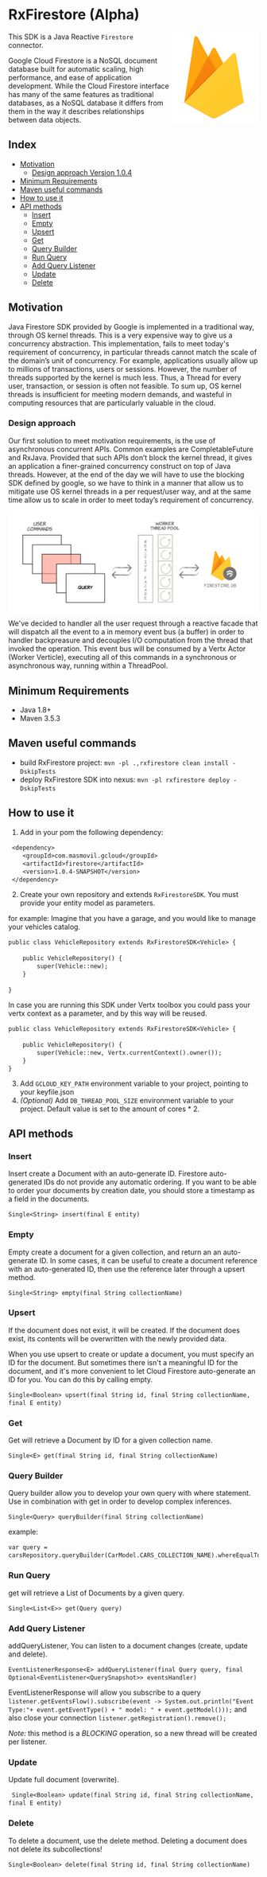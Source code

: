 # RxFirestore (Alpha)
<img align="right" src="https://github.com/masmovil/rx-gcloud-connectors/blob/master/firestore/firestoreLogo.png">

This SDK is a Java Reactive `Firestore` connector.

Google Cloud Firestore is a NoSQL document database built for automatic scaling, high performance, and ease of application development.
While the Cloud Firestore interface has many of the same features as traditional databases, as a NoSQL database it differs from them in the way it describes relationships between data objects.


## Index

- [Motivation](#motivation)
  - [Design approach Version 1.0.4](#design-approach)
- [Minimum Requirements](#minimum-requirements)
- [Maven useful commands](#maven-useful-commands)
- [How to use it](#How-to-use-it)
- [API methods](#API-methods)
  - [Insert](#insert)
  - [Empty](#empty)
  - [Upsert](#upsert)
  - [Get](#get)
  - [Query Builder](#query-builder)
  - [Run Query](#run-query)
  - [Add Query Listener](#add-query-listener)
  - [Update](#update)
  - [Delete](#delete)

## Motivation

Java Firestore SDK provided by Google is implemented in a traditional way, through OS kernel threads. This is a very expensive way to give us a concurrency abstraction.
This implementation, fails to meet today's requirement of concurrency, in particular threads cannot match the scale of the domain’s unit of concurrency. For example,
applications usually allow up to millions of transactions, users or sessions. However, the number of threads supported by the kernel is much less. Thus, a Thread for every user,
transaction, or session is often not feasible. To sum up, OS kernel threads is insufficient for meeting modern demands, and wasteful in computing resources that are particularly valuable in the cloud.

### Design approach

Our first solution to meet motivation requirements, is the use of asynchronous concurrent APIs. Common examples are CompletableFuture and RxJava.
Provided that such APIs don’t block the kernel thread, it gives an application a finer-grained concurrency construct on top of Java threads. However, at the end of the day we will have to use the blocking SDK defined by google,
so we have to think in a manner that allow us to mitigate use OS kernel threads in a per request/user way, and at the same time allow us to scale in order to meet today’s requirement of concurrency.

<img align="center" src="https://github.com/masmovil/rx-gcloud-connectors/blob/master/firestore/RxFirestoreSDK.png">

We've decided to handler all the user request through a reactive facade that will dispatch all the event to a in memory event bus (a buffer) in order to handler backpreasure and decouples I/O computation from the thread that invoked the operation.
This event bus will be consumed by a Vertx Actor (Worker Verticle), executing all of this commands in a synchronous or asynchronous way, running within a ThreadPool.

## Minimum Requirements

-   Java 1.8+
-   Maven 3.5.3

## Maven useful commands

* build RxFirestore project: ```mvn -pl .,rxfirestore clean install -DskipTests```
* deploy RxFirestore SDK into nexus: ```mvn -pl rxfirestore deploy -DskipTests```

## How to use it

1. Add in your pom the following dependency:

```
 <dependency>
    <groupId>com.masmovil.gcloud</groupId>
    <artifactId>firestore</artifactId>
    <version>1.0.4-SNAPSHOT</version>
 </dependency>
```

2. Create your own repository and extends `RxFirestoreSDK`. You must provide your entity model as parameters.

for example:
Imagine that you have a garage, and you would like to manage your vehicles catalog.

```
public class VehicleRepository extends RxFirestoreSDK<Vehicle> {

	public VehicleRepository() {
		super(Vehicle::new);
	}

}
```

In case you are running this SDK under Vertx toolbox you could pass your vertx context as a parameter, and by this way will be reused.
```
public class VehicleRepository extends RxFirestoreSDK<Vehicle> {

	public VehicleRepository() {
		super(Vehicle::new, Vertx.currentContext().owner());
	}
}
```

3. Add `GCLOUD_KEY_PATH` environment variable to your project, pointing to your keyfile.json
4. *(Optional)* Add `DB_THREAD_POOL_SIZE` environment variable to your project. Default value is set to the amount of cores * 2.

## API methods

### Insert

Insert create a Document with an auto-generate ID. Firestore auto-generated IDs do not provide any automatic
ordering. If you want to be able to order your documents by creation date, you should store a timestamp as a
field in the documents.

```
Single<String> insert(final E entity)
```

### Empty

Empty create a document for a given collection, and return an an auto-generate ID.
In some cases, it can be useful to create a document reference with an auto-generated ID,
then use the reference later through a upsert method.

```
Single<String> empty(final String collectionName)
```

### Upsert

If the document does not exist, it will be created. If the document does exist, its contents will be overwritten
with the newly provided data.

When you use upsert to create or update a document, you must specify an ID for the document. But sometimes there
isn't a meaningful ID for the document, and it's more convenient to let Cloud Firestore auto-generate an ID for
you. You can do this by calling empty.

```
Single<Boolean> upsert(final String id, final String collectionName, final E entity)
```

### Get

Get will retrieve a Document by ID for a given collection name.

```
Single<E> get(final String id, final String collectionName)
```

### Query Builder

Query builder allow you to develop your own query with where statement. Use in combination with get in order to
develop complex inferences.

```
Single<Query> queryBuilder(final String collectionName)
```

example:
```
var query = carsRepository.queryBuilder(CarModel.CARS_COLLECTION_NAME).whereEqualTo("brand","Toyota");
```


### Run Query

get will retrieve a List of Documents by a given query.

```
Single<List<E>> get(Query query)
```

### Add Query Listener

addQueryListener, You can listen to a document changes (create, update and delete).
```
EventListenerResponse<E> addQueryListener(final Query query, final Optional<EventListener<QuerySnapshot>> eventsHandler)
```

EventListenerResponse will allow you subscribe to a query `listener.getEventsFlow().subscribe(event -> System.out.println("Event Type:"+ event.getEventType() + " model: " + event.getModel()));` and also close your connection `listener.getRegistration().remove();`

*Note:* this method is a *BLOCKING* operation, so a new thread will be created per listener.

### Update

Update full document (overwrite).

```
 Single<Boolean> update(final String id, final String collectionName, final E entity)
```


### Delete

To delete a document, use the delete method. Deleting a document does not delete its subcollections!

```
Single<Boolean> delete(final String id, final String collectionName)
```
